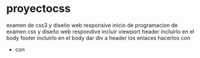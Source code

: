 # proyectocss
examen de css3 y diseño web responsive
inicio de programacion de examen css y diseño web respondive
incluir viewport
header incluirlo en el body
footer incluirlo en el body
dar div a header 
los enlaces hacerlos con <ul> <li>
con <a href>
  
